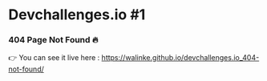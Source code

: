 # Devchallenges.io #1 
### 404 Page Not Found 🔥
👉 You can see it live here : https://walinke.github.io/devchallenges.io_404-not-found/
